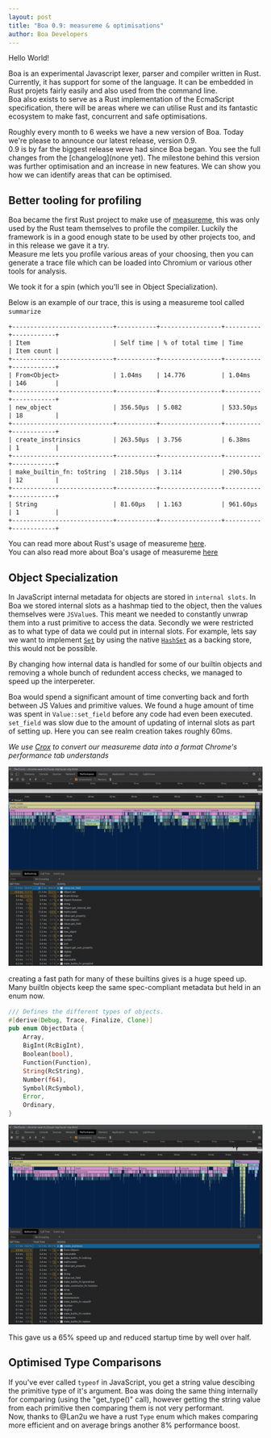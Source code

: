 ```yaml
---
layout: post
title: "Boa 0.9: measureme & optimisations"
author: Boa Developers
---
```


Hello World!

Boa is an experimental Javascript lexer, parser and compiler written in Rust. Currently, it has support for some of the language. It can be embedded in Rust projets fairly easily and also used from the command line.  
Boa also exists to serve as a Rust implementation of the EcmaScript specification, there will be areas where we can utilise Rust and its fantastic ecosystem to make fast, concurrent and safe optimisations.

Roughly every month to 6 weeks we have a new version of Boa. Today we're please to announce our latest release, version 0.9.  
0.9 is by far the biggest release weve had since Boa began. You see the full changes from the [changelog](none yet). The milestone behind this version was further optimisation and an increase in new features. We can show you how we can identify areas that can be optimised.

## Better tooling for profiling

Boa became the first Rust project to make use of [measureme](https://github.com/rust-lang/measureme), this was only used by the Rust team themselves to profile the compiler. Luckily the framework is in a good enough state to be used by other projects too, and in this release we gave it a try.  
Measure me lets you profile various areas of your choosing, then you can generate a trace file which can be loaded into Chromium or various other tools for analysis.

We took it for a spin (which you'll see in Object Specialization).

Below is an example of our trace, this is using a measureme tool called `summarize`

```
+----------------------------+-----------+-----------------+----------+------------+
| Item                       | Self time | % of total time | Time     | Item count |
+----------------------------+-----------+-----------------+----------+------------+
| From<Object>               | 1.04ms    | 14.776          | 1.04ms   | 146        |
+----------------------------+-----------+-----------------+----------+------------+
| new_object                 | 356.50µs  | 5.082           | 533.50µs | 18         |
+----------------------------+-----------+-----------------+----------+------------+
| create_instrinsics         | 263.50µs  | 3.756           | 6.38ms   | 1          |
+----------------------------+-----------+-----------------+----------+------------+
| make_builtin_fn: toString  | 218.50µs  | 3.114           | 290.50µs | 12         |
+----------------------------+-----------+-----------------+----------+------------+
| String                     | 81.60µs   | 1.163           | 961.60µs | 1          |
+----------------------------+-----------+-----------------+----------+------------+
```

You can read more about Rust's usage of measureme [here](https://blog.rust-lang.org/inside-rust/2020/02/25/intro-rustc-self-profile.html).  
You can also read more about Boa's usage of measureme [here](https://github.com/boa-dev/boa/blob/master/docs/profiling.md)

## Object Specialization

In JavaScript internal metadata for objects are stored in `internal slots`. In Boa we stored internal slots as a hashmap tied to the object, then the values themselves were `JSValue`s. This meant we needed to constantly unwrap them into a rust primitive to access the data. Secondly we were restricted as to what type of data we could put in internal slots. For example, lets say we want to implement [`Set`](https://developer.mozilla.org/en-US/docs/Web/JavaScript/Reference/Global_Objects/Set) by using the native [`HashSet`](https://doc.rust-lang.org/std/collections/struct.HashSet.html) as a backing store, this would not be possible.

By changing how internal data is handled for some of our builtin objects and removing a whole bunch of redundent access checks, we managed to speed up the interpereter.

Boa would spend a significant amount of time converting back and forth between JS Values and primitive values. We found a huge amount of time was spent in `Value::set_field` before any code had even been executed. `set_field` was slow due to the amount of updating of internal slots as part of setting up. Here you can see realm creation takes roughly 60ms.

_We use [Crox](https://github.com/rust-lang/measureme/blob/master/crox/Readme.md) to convert our measureme data into a format Chrome's performance tab understands_

![Before](/images/2020-07-03/before.png)

creating a fast path for many of these builtins gives is a huge speed up.  
Many builtIn objects keep the same spec-compliant metadata but held in an enum now.

```rust
/// Defines the different types of objects.
#[derive(Debug, Trace, Finalize, Clone)]
pub enum ObjectData {
    Array,
    BigInt(RcBigInt),
    Boolean(bool),
    Function(Function),
    String(RcString),
    Number(f64),
    Symbol(RcSymbol),
    Error,
    Ordinary,
}
```

![After](/images/2020-07-03/after.png)

This gave us a 65% speed up and reduced startup time by well over half.

## Optimised Type Comparisons

If you've ever called `typeof` in JavaScript, you get a string value descibing the primitive type of it's argument. Boa was doing the same thing internally for comparing (using the "get_type()" call), however getting the string value from each primitive then comparing them is not very performant.  
Now, thanks to @Lan2u we have a rust `Type` enum which makes comparing more efficient and on average brings another 8% performance boost.
